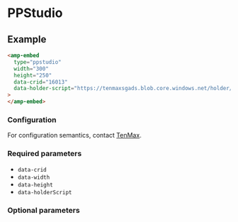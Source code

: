 # PPStudio

## Example

```html
<amp-embed
  type="ppstudio"
  width="300"
  height="250"
  data-crid="16013"
  data-holder-script="https://tenmaxsgads.blob.core.windows.net/holder/16013_f9742d8d6d22.js"
>
</amp-embed>
```

### Configuration

For configuration semantics, contact [TenMax](https://www.tenmax.io/en/).

### Required parameters

-   `data-crid`
-   `data-width`
-   `data-height`
-   `data-holderScript`

### Optional parameters
